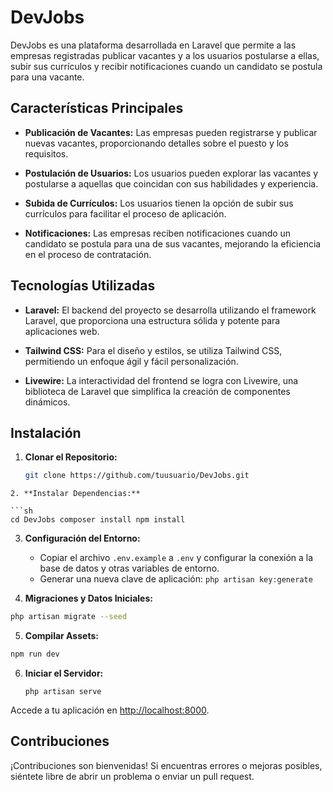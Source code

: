 # DevJobs

DevJobs es una plataforma desarrollada en Laravel que permite a las empresas registradas publicar vacantes y a los usuarios postularse a ellas, subir sus currículos y recibir notificaciones cuando un candidato se postula para una vacante.

## Características Principales

- **Publicación de Vacantes:** Las empresas pueden registrarse y publicar nuevas vacantes, proporcionando detalles sobre el puesto y los requisitos.

- **Postulación de Usuarios:** Los usuarios pueden explorar las vacantes y postularse a aquellas que coincidan con sus habilidades y experiencia.

- **Subida de Currículos:** Los usuarios tienen la opción de subir sus currículos para facilitar el proceso de aplicación.

- **Notificaciones:** Las empresas reciben notificaciones cuando un candidato se postula para una de sus vacantes, mejorando la eficiencia en el proceso de contratación.

## Tecnologías Utilizadas

- **Laravel:** El backend del proyecto se desarrolla utilizando el framework Laravel, que proporciona una estructura sólida y potente para aplicaciones web.

- **Tailwind CSS:** Para el diseño y estilos, se utiliza Tailwind CSS, permitiendo un enfoque ágil y fácil personalización.

- **Livewire:** La interactividad del frontend se logra con Livewire, una biblioteca de Laravel que simplifica la creación de componentes dinámicos.

## Instalación

1. **Clonar el Repositorio:**
   ```bash
   git clone https://github.com/tuusuario/DevJobs.git
```
2. **Instalar Dependencias:**
    
```sh
cd DevJobs composer install npm install
```
    
3. **Configuración del Entorno:**
    
    - Copiar el archivo `.env.example` a `.env` y configurar la conexión a la base de datos y otras variables de entorno.
    - Generar una nueva clave de aplicación: `php artisan key:generate`
4. **Migraciones y Datos Iniciales:**    
```sh
php artisan migrate --seed
```
    
    
    
5. **Compilar Assets:**    
```sh 
npm run dev
```
    
6. **Iniciar el Servidor:**
    
    `php artisan serve`
    

Accede a tu aplicación en [http://localhost:8000](http://localhost:8000/).

## Contribuciones

¡Contribuciones son bienvenidas! Si encuentras errores o mejoras posibles, siéntete libre de abrir un problema o enviar un pull request.
